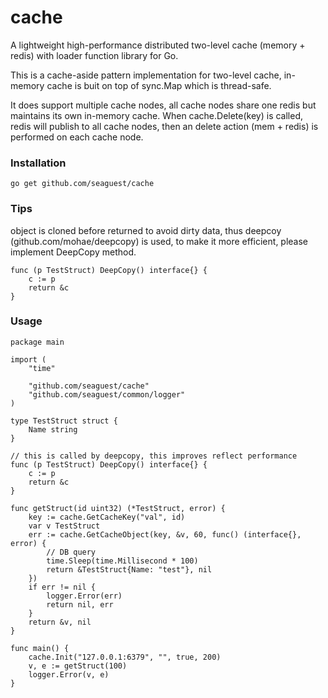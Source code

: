 # cache
A lightweight high-performance distributed two-level cache (memory + redis) with loader function library for Go.

This is a cache-aside pattern implementation for two-level cache, in-memory cache is buit on top of sync.Map which is thread-safe.

It does support multiple cache nodes, all cache nodes share one redis but maintains its own in-memory cache. When cache.Delete(key) is called, redis will publish to all cache nodes, then an delete action (mem + redis) is performed on each cache node.

### Installation

`go get github.com/seaguest/cache`


### Tips

object is cloned before returned to avoid dirty data, thus deepcoy (github.com/mohae/deepcopy) is used, to make it more efficient, please implement DeepCopy method. 

```
func (p TestStruct) DeepCopy() interface{} {
	c := p
	return &c
}
```

### Usage

``` 
package main

import (
	"time"

	"github.com/seaguest/cache"
	"github.com/seaguest/common/logger"
)

type TestStruct struct {
	Name string
}

// this is called by deepcopy, this improves reflect performance
func (p TestStruct) DeepCopy() interface{} {
	c := p
	return &c
}

func getStruct(id uint32) (*TestStruct, error) {
	key := cache.GetCacheKey("val", id)
	var v TestStruct
	err := cache.GetCacheObject(key, &v, 60, func() (interface{}, error) {
		// DB query
		time.Sleep(time.Millisecond * 100)
		return &TestStruct{Name: "test"}, nil
	})
	if err != nil {
		logger.Error(err)
		return nil, err
	}
	return &v, nil
}

func main() {
	cache.Init("127.0.0.1:6379", "", true, 200)
	v, e := getStruct(100)
	logger.Error(v, e)
}


```
